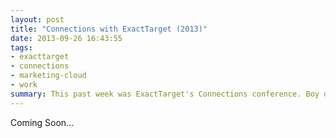 ```yaml
---
layout: post
title: "Connections with ExactTarget (2013)"
date: 2013-09-26 16:43:55
tags:
- exacttarget
- connections
- marketing-cloud
- work
summary: This past week was ExactTarget's Connections conference. Boy did I have a hell of a time. By that I mean time leading up to the conference. 
---
```


Coming Soon...

